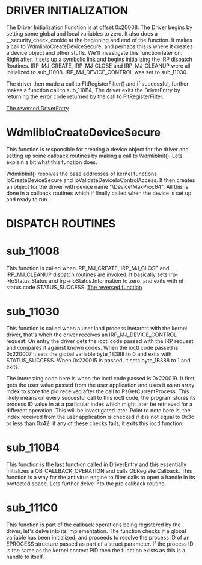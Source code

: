 # DRIVER INITIALIZATION
The Driver Initialization Function is at offset 0x20008. The Driver begins by setting some global and
local variables to zero. It also does a __security_check_cookie at the beginning and end of the function.
It makes a call to WdmlibIoCreateDeviceSecure, and perhaps this is where it creates a device object and
other stuffs. We'll investigate this function later on. Right after, it sets up a symbolic link and begins
initializing the IRP dispatch Routines. IRP_MJ_CREATE, IRP_MJ_CLOSE and IRP_MJ_CLEANUP
were all initialized to sub_11008. IRP_MJ_DEVICE_CONTROL was set to sub_11030.

The driver then made a call to FltRegisterFilter() and if successful, further makes a function call to
sub_110B4; The driver exits the DriverEntry by returning the error code returned by the call to FltRegisterFilter.

[The reversed DriverEntry](DriverEntry_Reversed.c)

# WdmlibIoCreateDeviceSecure
This function is responsible for creating a device object for the driver and setting up some callback
routines by making a call to WdmlibInit(). Lets explain a bit what this function does.

WdmlibInit() resolves the base addresses of kernel functions IoCreateDeviceSecure and 
IoValidateDeviceIoControlAccess. It then creates an object for the driver with device name
"\\Device\\MaxProc64". All this is done in a callback routines which if finally called when the device is
set up and ready to run.

# DISPATCH ROUTINES
# sub_11008
This function is called when IRP_MJ_CREATE, IRP_MJ_CLOSE and IRP_MJ_CLEANUP dispatch routines
are invoked. It basically sets Irp->IoStatus.Status and Irp->IoStatus.Information to zero. and exits with nt status code STATUS_SUCCESS.
[The reversed function](sub_11008_Reversed.c)

# sub_11030
This function is called when a user land process inetarcts with the kernel driver, that's when the driver receives an IRP_MJ_DEVICE_CONTROL request. On entry the driver gets the ioctl code passed with the IRP request and compares it against known codes. When the ioctl code passed is 0x220007 it sets the global variable byte_1B388 to 0 and exits with STATUS_SUCCESS. When 0x220015 is passed, it sets byte_1B388 to 1 and exits.

 The interesting code here is when the ioctl code passed is 0x220019. It first gets the user value passed from the user application and uses it as an array index to store the pid received after the call to PsGetCurrentProcess. This likely means on every succesful call to this ioctl code, the program stores its process ID value in at a particular index which might later be retrieved for a different operation. This will be investigated later. Point to note here is, the index received from the user application is checked if it is not equal to 0x3c or less than 0x42. if any of these checks fails, it exits this ioctl function.

 
 # sub_110B4
 This function is the last function called in DriverEntry and this essentially initializes a
 OB_CALLBACK_OPERATION and calls ObRegisterCallback. This function is a way for the antivirus engine to filter calls to open a handle in its protected space. Lets further delve into the pre callback routine.

 # sub_111C0
 This function is part of the callback operations being registered by the driver, let's delve into its implementation. The function checks if a global variable has been initialized, and proceeds to resolve the process ID of an EPROCESS structure passed as part of a struct parameter. If the process ID is the same as the kernel context PID then the function exists as this is a handle to itself.

 